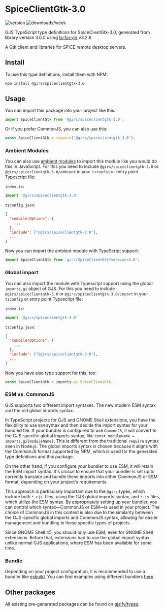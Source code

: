 
# SpiceClientGtk-3.0

![version](https://img.shields.io/npm/v/@girs/spiceclientgtk-3.0)
![downloads/week](https://img.shields.io/npm/dw/@girs/spiceclientgtk-3.0)


GJS TypeScript type definitions for SpiceClientGtk-3.0, generated from library version 3.0.0 using [ts-for-gir](https://github.com/gjsify/ts-for-gir) v3.2.8.

A Gtk client and libraries for SPICE remote desktop servers.

## Install

To use this type definitions, install them with NPM:
```bash
npm install @girs/spiceclientgtk-3.0
```

## Usage

You can import this package into your project like this:
```ts
import SpiceClientGtk from '@girs/spiceclientgtk-3.0';
```

Or if you prefer CommonJS, you can also use this:
```ts
const SpiceClientGtk = require('@girs/spiceclientgtk-3.0');
```

### Ambient Modules

You can also use [ambient modules](https://github.com/gjsify/ts-for-gir/tree/main/packages/cli#ambient-modules) to import this module like you would do this in JavaScript.
For this you need to include `@girs/spiceclientgtk-3.0` or `@girs/spiceclientgtk-3.0/ambient` in your `tsconfig` or entry point Typescript file:

`index.ts`:
```ts
import '@girs/spiceclientgtk-3.0'
```

`tsconfig.json`:
```json
{
  "compilerOptions": {
    ...
  },
  "include": ["@girs/spiceclientgtk-3.0"],
  ...
}
```

Now you can import the ambient module with TypeScript support: 

```ts
import SpiceClientGtk from 'gi://SpiceClientGtk?version=3.0';
```

### Global import

You can also import the module with Typescript support using the global `imports.gi` object of GJS.
For this you need to include `@girs/spiceclientgtk-3.0` or `@girs/spiceclientgtk-3.0/import` in your `tsconfig` or entry point Typescript file:

`index.ts`:
```ts
import '@girs/spiceclientgtk-3.0'
```

`tsconfig.json`:
```json
{
  "compilerOptions": {
    ...
  },
  "include": ["@girs/spiceclientgtk-3.0"],
  ...
}
```

Now you have also type support for this, too:

```ts
const SpiceClientGtk = imports.gi.SpiceClientGtk;
```


### ESM vs. CommonJS

GJS supports two different import syntaxes. The new modern ESM syntax and the old global imports syntax.

In TypeScript projects for GJS and GNOME Shell extensions, you have the flexibility to use `ESM` syntax and then decide the import syntax for your bundled file. If your bundler is configured to use `CommonJS`, it will convert to the GJS-specific global imports syntax, like `const moduleName = imports.gi[moduleName]`. This is different from the traditional `require` syntax seen in Node.js. The global imports syntax is chosen because it aligns with the CommonJS format supported by NPM, which is used for the generated type definitions and this package.

On the other hand, if you configure your bundler to use ESM, it will retain the ESM import syntax. It's crucial to ensure that your bundler is set up to correctly translate and bundle these imports into either CommonJS or ESM format, depending on your project's requirements.

This approach is particularly important due to the `@girs` types, which include both `*.cjs `files, using the GJS global imports syntax, and `*.js` files, which utilize the ESM syntax. By appropriately setting up your bundler, you can control which syntax—CommonJS or ESM—is used in your project. The choice of CommonJS in this context is also due to the similarity between the GJS-specific global imports and CommonJS syntax, allowing for easier management and bundling in these specific types of projects.

Since GNOME Shell 45, you should only use ESM, even for GNOME Shell extensions. Before that, extensions had to use the global import syntax, unlike normal GJS applications, where ESM has been available for some time.

### Bundle

Depending on your project configuration, it is recommended to use a bundler like [esbuild](https://esbuild.github.io/). You can find examples using different bundlers [here](https://github.com/gjsify/ts-for-gir/tree/main/examples).

## Other packages

All existing pre-generated packages can be found on [gjsify/types](https://github.com/gjsify/types).

